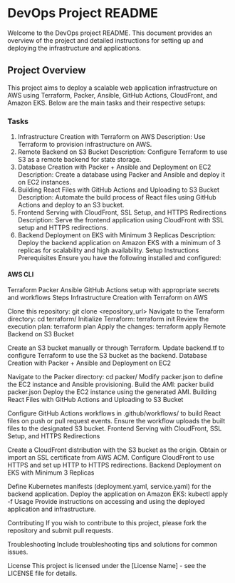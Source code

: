 # DevOps Project README

Welcome to the DevOps project README. This document provides an overview of the project and detailed instructions for setting up and deploying the infrastructure and applications.

## Project Overview
This project aims to deploy a scalable web application infrastructure on AWS using Terraform, Packer, Ansible, GitHub Actions, CloudFront, and Amazon EKS. Below are the main tasks and their respective setups:

### Tasks
1. Infrastructure Creation with Terraform on AWS
Description: Use Terraform to provision infrastructure on AWS.
2. Remote Backend on S3 Bucket
Description: Configure Terraform to use S3 as a remote backend for state storage.
3. Database Creation with Packer + Ansible and Deployment on EC2
Description: Create a database using Packer and Ansible and deploy it on EC2 instances.
4. Building React Files with GitHub Actions and Uploading to S3 Bucket
Description: Automate the build process of React files using GitHub Actions and deploy to an S3 bucket.
5. Frontend Serving with CloudFront, SSL Setup, and HTTPS Redirections
Description: Serve the frontend application using CloudFront with SSL setup and HTTPS redirections.
6. Backend Deployment on EKS with Minimum 3 Replicas
Description: Deploy the backend application on Amazon EKS with a minimum of 3 replicas for scalability and high availability.
Setup Instructions
Prerequisites
Ensure you have the following installed and configured:

#### AWS CLI
Terraform
Packer
Ansible
GitHub Actions setup with appropriate secrets and workflows
Steps
Infrastructure Creation with Terraform on AWS

Clone this repository: git clone <repository_url>
Navigate to the Terraform directory: cd terraform/
Initialize Terraform: terraform init
Review the execution plan: terraform plan
Apply the changes: terraform apply
Remote Backend on S3 Bucket

Create an S3 bucket manually or through Terraform.
Update backend.tf to configure Terraform to use the S3 bucket as the backend.
Database Creation with Packer + Ansible and Deployment on EC2

Navigate to the Packer directory: cd packer/
Modify packer.json to define the EC2 instance and Ansible provisioning.
Build the AMI: packer build packer.json
Deploy the EC2 instance using the generated AMI.
Building React Files with GitHub Actions and Uploading to S3 Bucket

Configure GitHub Actions workflows in .github/workflows/ to build React files on push or pull request events.
Ensure the workflow uploads the built files to the designated S3 bucket.
Frontend Serving with CloudFront, SSL Setup, and HTTPS Redirections

Create a CloudFront distribution with the S3 bucket as the origin.
Obtain or import an SSL certificate from AWS ACM.
Configure CloudFront to use HTTPS and set up HTTP to HTTPS redirections.
Backend Deployment on EKS with Minimum 3 Replicas

Define Kubernetes manifests (deployment.yaml, service.yaml) for the backend application.
Deploy the application on Amazon EKS: kubectl apply -f <manifests>
Usage
Provide instructions on accessing and using the deployed application and infrastructure.

Contributing
If you wish to contribute to this project, please fork the repository and submit pull requests.

Troubleshooting
Include troubleshooting tips and solutions for common issues.

License
This project is licensed under the [License Name] - see the LICENSE file for details.
